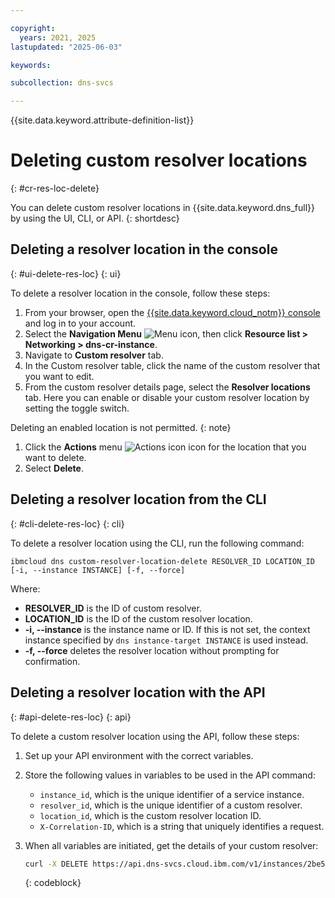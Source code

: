 ```yaml
---

copyright:
  years: 2021, 2025
lastupdated: "2025-06-03"

keywords:

subcollection: dns-svcs

---
```


{{site.data.keyword.attribute-definition-list}}

# Deleting custom resolver locations
{: #cr-res-loc-delete}

You can delete custom resolver locations in {{site.data.keyword.dns_full}} by using the UI, CLI, or API.
{: shortdesc}

## Deleting a resolver location in the console
{: #ui-delete-res-loc}
{: ui}

To delete a resolver location in the console, follow these steps:

1. From your browser, open the [{{site.data.keyword.cloud_notm}} console](/login) and log in to your account.
1. Select the **Navigation Menu** ![Menu icon](../icons/icon_hamburger.svg), then click **Resource list > Networking > dns-cr-instance**.
1. Navigate to **Custom resolver** tab.
1. In the Custom resolver table, click the name of the custom resolver that you want to edit.
1. From the custom resolver details page, select the **Resolver locations** tab. Here you can enable or disable your custom resolver location by setting the toggle switch.

  Deleting an enabled location is not permitted. {: note}

1. Click the **Actions** menu ![Actions icon](../icons/action-menu-icon.svg "Actions") icon for the location that you want to delete.
1. Select **Delete**.

## Deleting a resolver location from the CLI
{: #cli-delete-res-loc}
{: cli}

To delete a resolver location using the CLI, run the following command:

`ibmcloud dns custom-resolver-location-delete RESOLVER_ID LOCATION_ID [-i, --instance INSTANCE] [-f, --force]`

Where:

- **RESOLVER_ID** is the ID of custom resolver.
- **LOCATION_ID** is the ID of the custom resolver location.
- **-i, --instance** is the instance name or ID. If this is not set, the context instance specified by `dns instance-target INSTANCE` is used instead.
- **-f, --force** deletes the resolver location without prompting for confirmation.

## Deleting a resolver location with the API
{: #api-delete-res-loc}
{: api}

To delete a custom resolver location using the API, follow these steps:

1. Set up your API environment with the correct variables.
1. Store the following values in variables to be used in the API command:
    * `instance_id`, which is the unique identifier of a service instance.
    * `resolver_id`, which is the unique identifier of a custom resolver.
    * `location_id`, which is the custom resolver location ID.
    * `X-Correlation-ID`, which is a string that uniquely identifies a request.
1. When all variables are initiated, get the details of your custom resolver:

    ```sh
    curl -X DELETE https://api.dns-svcs.cloud.ibm.com/v1/instances/2be5d4a7-78f0-4c62-a957-41dc15342777/custom_resolvers/ddbe7a53-7971-46dc-b021-420335c31562/locations/ bf6b4f83-bf0b-47c2-8bdf-e7fbd92db2c6 -H 'Authorization: Bearer xxxxxx'
    ```
    {: codeblock}

